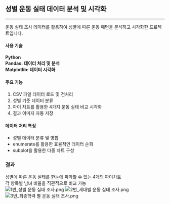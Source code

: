 ## 성별 운동 실태 데이터 분석 및 시각화

---

운동 실태 조사 데이터를 활용하여 성별에 따른 운동 패턴을 분석하고 시각화한 프로젝트입니다.

#### 사용 기술

**Python** <br>
**Pandas: 데이터 처리 및 분석**<br>
**Matplotlib: 데이터 시각화**<br>

#### 주요 기능

1. CSV 파일 데이터 로드 및 전처리
2. 성별 기준 데이터 분류
3. 파이 차트를 활용한 4가지 운동 실태 비교 시각화
4. 결과 이미지 자동 저장

#### 데이터 처리 특징

- 성별 데이터 분류 및 병합
- enumerate를 활용한 효율적인 데이터 순회
- subplot을 활용한 다중 차트 구성

### 결과

성별에 따른 운동 실태를 한눈에 파악할 수 있는 4개의 파이차트<br>
각 항목별 남녀 비율을 직관적으로 비교 가능<br>
![1번_성별 운동 실태 조사.png](<attachment:1번_성별 운동 실태 조사.png>)
![2번_세대별 운동 실태 조사.png](<attachment:2번_세대별 운동 실태 조사.png>)
![3번_최종학력 별 운동 실태 조사.png](<attachment:3번_최종학력 별 운동 실태 조사.png>)
